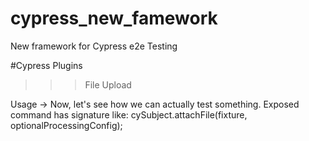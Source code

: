 # cypress_new_famework

New framework for Cypress e2e Testing

#Cypress Plugins

> > > File Upload

Usage ->
Now, let's see how we can actually test something. Exposed command has signature like:
cySubject.attachFile(fixture, optionalProcessingConfig);
